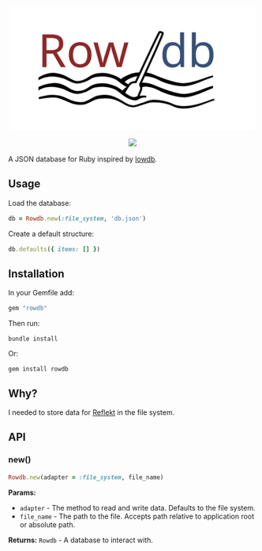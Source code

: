 <p align="center">

  <img src="./Assets/Logo.svg" raw=true width="500" style="margin-left: auto; margin-right: auto;"/>

</p>
<p align="center">

  <a href="https://www.mozilla.org/MPL/2.0/" alt="MPLv2 License">
    <img src="https://img.shields.io/badge/license-MPLv2-blue.svg" />
  </a>

</p>

A JSON database for Ruby inspired by [lowdb](https://github.com/typicode/lowdb).

## Usage

Load the database:
```ruby
db = Rowdb.new(:file_system, 'db.json')
```

Create a default structure:
```ruby
db.defaults({ items: [] })
```

## Installation

In your Gemfile add:
```ruby
gem "rowdb"
```  

Then run:
```
bundle install
```

Or:
```
gem install rowdb
```

## Why?

I needed to store data for [Reflekt](https://github.com/maedi/reflekt) in the file system.

## API

### new()

```ruby
Rowdb.new(adapter = :file_system, file_name)
```

**Params:**
* `adapter` - The method to read and write data. Defaults to the file system.
* `file_name` - The path to the file. Accepts path relative to application root or absolute path.

**Returns:** `Rowdb` - A database to interact with.
